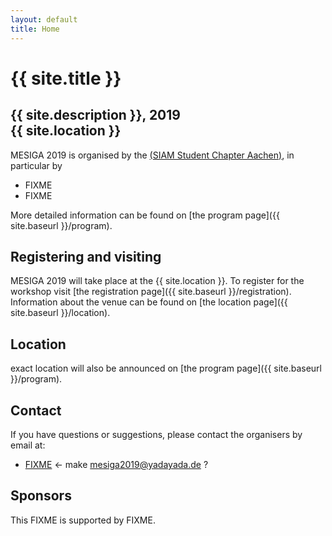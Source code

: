 ```yaml
---
layout: default
title: Home
---
```


# {{ site.title }}

## {{ site.description }}, 2019<br> {{ site.location }}

MESIGA 2019 is organised by the
[(SIAM Student Chapter Aachen)](http://blog.rwth-aachen.de/siamsc/),
in particular by
- FIXME
- FIXME

More detailed information can be found on [the program page]({{ site.baseurl }}/program).

## Registering and visiting

MESIGA 2019 will take place at the {{ site.location }}.
To register for the workshop visit [the registration page]({{ site.baseurl }}/registration).
Information about the venue can be found on [the location page]({{ site.baseurl }}/location).



## Location

exact location will also be announced on [the program page]({{ site.baseurl }}/program).

## Contact

If you have questions or suggestions, please contact the organisers by email at:

* [FIXME](mailto:FIXME) <- make mesiga2019@yadayada.de ?

## Sponsors

This FIXME is supported by FIXME.

